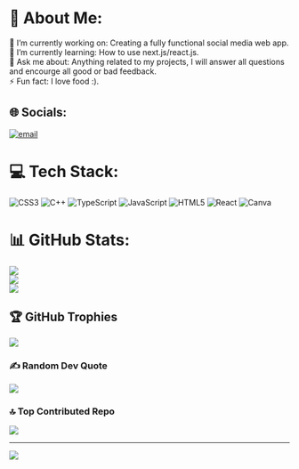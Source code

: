 # 💫 About Me:
🔭 I’m currently working on: Creating a fully functional social media web app. <br>🌱 I’m currently learning: How to use next.js/react.js. <br>💬 Ask me about: Anything related to my projects, I will answer all questions and encourge all good or bad feedback.<br>⚡ Fun fact: I love food :).


## 🌐 Socials:
[![email](https://img.shields.io/badge/Email-D14836?logo=gmail&logoColor=white)](mailto:rparker.ccs@gmail.com) 

# 💻 Tech Stack:
![CSS3](https://img.shields.io/badge/css3-%231572B6.svg?style=for-the-badge&logo=css3&logoColor=white) ![C++](https://img.shields.io/badge/c++-%2300599C.svg?style=for-the-badge&logo=c%2B%2B&logoColor=white) ![TypeScript](https://img.shields.io/badge/typescript-%23007ACC.svg?style=for-the-badge&logo=typescript&logoColor=white) ![JavaScript](https://img.shields.io/badge/javascript-%23323330.svg?style=for-the-badge&logo=javascript&logoColor=%23F7DF1E) ![HTML5](https://img.shields.io/badge/html5-%23E34F26.svg?style=for-the-badge&logo=html5&logoColor=white) ![React](https://img.shields.io/badge/react-%2320232a.svg?style=for-the-badge&logo=react&logoColor=%2361DAFB) ![Canva](https://img.shields.io/badge/Canva-%2300C4CC.svg?style=for-the-badge&logo=Canva&logoColor=white)
# 📊 GitHub Stats:
![](https://github-readme-stats.vercel.app/api?username=rparker122&theme=tokyonight&hide_border=false&include_all_commits=true&count_private=false)<br/>
![](https://nirzak-streak-stats.vercel.app/?user=rparker122&theme=tokyonight&hide_border=false)<br/>
![](https://github-readme-stats.vercel.app/api/top-langs/?username=rparker122&theme=tokyonight&hide_border=false&include_all_commits=true&count_private=false&layout=compact)

## 🏆 GitHub Trophies
![](https://github-profile-trophy.vercel.app/?username=rparker122&theme=tokyonight&no-frame=false&no-bg=false&margin-w=4)

### ✍️ Random Dev Quote
![](https://quotes-github-readme.vercel.app/api?type=horizontal&theme=radical)

### 🔝 Top Contributed Repo
![](https://github-contributor-stats.vercel.app/api?username=rparker122&limit=5&theme=dark&combine_all_yearly_contributions=true)

---
[![](https://visitcount.itsvg.in/api?id=rparker122&icon=1&color=2)](https://visitcount.itsvg.in)

<!-- Proudly created with GPRM ( https://gprm.itsvg.in ) -->
